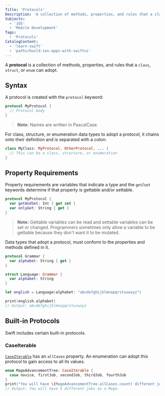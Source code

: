 ```yaml
---
Title: 'Protocols'
Description: 'A collection of methods, properties, and rules that a class, structure, or enumeration can adopt.'
Subjects:
  - 'iOS'
  - 'Mobile Development'
Tags:
  - 'Protocols'
CatalogContent:
  - 'learn-swift'
  - 'paths/build-ios-apps-with-swiftui'
---
```


A **protocol** is a collection of methods, properties, and rules that a `class`, `struct`, or `enum` can adopt.

## Syntax

A protocol is created with the `protocol` keyword:

```swift
protocol MyProtocol {
  // Protocol body
}
```

> **Note:** Names are written in PascalCase.

For class, structure, or enumeration data types to adopt a protocol, it chains onto their definition and is separated with a colon:

```swift
class MyClass: MyProtocol, OtherProtocol, ... {
  // This can be a class, structure, or enumeration
}
```

## Property Requirements

Property requirements are variables that indicate a type and the `get`/`set` keywords determine if that property is gettable and/or settable.

```swift
protocol MyProtocol {
  var getAndSet: Int { get set }
  var onlyGet: String { get }
}
```

> **Note:** Gettable variables can be read and settable variables can be set or changed. Programmers sometimes only allow a variable to be gettable because they don't want it to be mutated.

Data types that adopt a protocol, must conform to the properties and methods defined in it.

```swift
protocol Grammar {
  var alphabet: String { get }
}

struct Language: Grammar {
  var alphabet: String
}

let english = Language(alphabet: "abcdefghijklmnopqrstuvwxyz")

print(english.alphabet)
// Output: abcdefghijklmnopqrstuvwxyz
```

## Built-in Protocols

Swift includes certain built-in protocols.

### CaseIterable

[`CaseIterable`](https://developer.apple.com/documentation/swift/caseiterable) has an `allCases` property. An enumeration can adopt this protocol to gain access to all its values.

```swift
enum MageAdvancementTree: CaseIterable {
  case novice, firstJob, secondJob, thirdJob, fourthJob
}
print("You will have \(MageAdvancementTree.allCases.count) different jobs as a Mage.")
// Output: You will have 5 different jobs as a Mage.
```
